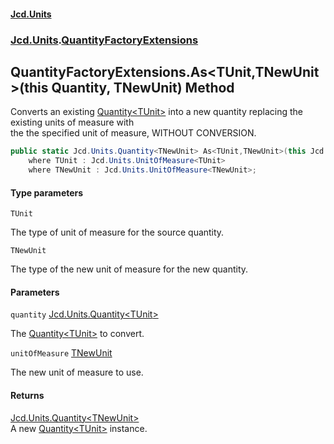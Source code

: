 #### [Jcd.Units](index.md 'index')
### [Jcd.Units](Jcd.Units.md 'Jcd.Units').[QuantityFactoryExtensions](Jcd.Units.QuantityFactoryExtensions.md 'Jcd.Units.QuantityFactoryExtensions')

## QuantityFactoryExtensions.As<TUnit,TNewUnit>(this Quantity<TUnit>, TNewUnit) Method

Converts an existing [Quantity&lt;TUnit&gt;](Jcd.Units.Quantity_TUnit_.md 'Jcd.Units.Quantity<TUnit>') into a new quantity replacing the existing units of measure with  
the the specified unit of measure, WITHOUT CONVERSION.

```csharp
public static Jcd.Units.Quantity<TNewUnit> As<TUnit,TNewUnit>(this Jcd.Units.Quantity<TUnit> quantity, TNewUnit unitOfMeasure)
    where TUnit : Jcd.Units.UnitOfMeasure<TUnit>
    where TNewUnit : Jcd.Units.UnitOfMeasure<TNewUnit>;
```
#### Type parameters

<a name='Jcd.Units.QuantityFactoryExtensions.As_TUnit,TNewUnit_(thisJcd.Units.Quantity_TUnit_,TNewUnit).TUnit'></a>

`TUnit`

The type of unit of measure for the source quantity.

<a name='Jcd.Units.QuantityFactoryExtensions.As_TUnit,TNewUnit_(thisJcd.Units.Quantity_TUnit_,TNewUnit).TNewUnit'></a>

`TNewUnit`

The type of the new unit of measure for the new quantity.
#### Parameters

<a name='Jcd.Units.QuantityFactoryExtensions.As_TUnit,TNewUnit_(thisJcd.Units.Quantity_TUnit_,TNewUnit).quantity'></a>

`quantity` [Jcd.Units.Quantity&lt;](Jcd.Units.Quantity_TUnit_.md 'Jcd.Units.Quantity<TUnit>')[TUnit](Jcd.Units.QuantityFactoryExtensions.As_TUnit,TNewUnit_(thisJcd.Units.Quantity_TUnit_,TNewUnit).md#Jcd.Units.QuantityFactoryExtensions.As_TUnit,TNewUnit_(thisJcd.Units.Quantity_TUnit_,TNewUnit).TUnit 'Jcd.Units.QuantityFactoryExtensions.As<TUnit,TNewUnit>(this Jcd.Units.Quantity<TUnit>, TNewUnit).TUnit')[&gt;](Jcd.Units.Quantity_TUnit_.md 'Jcd.Units.Quantity<TUnit>')

The [Quantity&lt;TUnit&gt;](Jcd.Units.Quantity_TUnit_.md 'Jcd.Units.Quantity<TUnit>') to convert.

<a name='Jcd.Units.QuantityFactoryExtensions.As_TUnit,TNewUnit_(thisJcd.Units.Quantity_TUnit_,TNewUnit).unitOfMeasure'></a>

`unitOfMeasure` [TNewUnit](Jcd.Units.QuantityFactoryExtensions.As_TUnit,TNewUnit_(thisJcd.Units.Quantity_TUnit_,TNewUnit).md#Jcd.Units.QuantityFactoryExtensions.As_TUnit,TNewUnit_(thisJcd.Units.Quantity_TUnit_,TNewUnit).TNewUnit 'Jcd.Units.QuantityFactoryExtensions.As<TUnit,TNewUnit>(this Jcd.Units.Quantity<TUnit>, TNewUnit).TNewUnit')

The new unit of measure to use.

#### Returns
[Jcd.Units.Quantity&lt;](Jcd.Units.Quantity_TUnit_.md 'Jcd.Units.Quantity<TUnit>')[TNewUnit](Jcd.Units.QuantityFactoryExtensions.As_TUnit,TNewUnit_(thisJcd.Units.Quantity_TUnit_,TNewUnit).md#Jcd.Units.QuantityFactoryExtensions.As_TUnit,TNewUnit_(thisJcd.Units.Quantity_TUnit_,TNewUnit).TNewUnit 'Jcd.Units.QuantityFactoryExtensions.As<TUnit,TNewUnit>(this Jcd.Units.Quantity<TUnit>, TNewUnit).TNewUnit')[&gt;](Jcd.Units.Quantity_TUnit_.md 'Jcd.Units.Quantity<TUnit>')  
A new [Quantity&lt;TUnit&gt;](Jcd.Units.Quantity_TUnit_.md 'Jcd.Units.Quantity<TUnit>') instance.